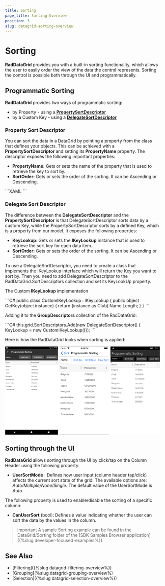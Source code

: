 ```yaml
---
title: Sorting
page_title: Sorting Overview
position: 3
slug: datagrid-sorting-overview
---
```


# Sorting

**RadDataGrid** provides you with a built-in sorting functionality, which allows the user to easily order the view of the data the control represents. Sorting the control is possible both through the UI and programmatically.

## Programmatic Sorting

**RadDataGrid** provides two ways of programmatic sorting:

* by Property - using a [**PropertySortDescriptor**](#property-sort-descriptor)
* by a Custom Key - using a [**DelegateSortDescriptor**](#delegate-sort-descriptor)

### Property Sort Descriptor

You can sort the data in a DataGrid by pointing a property from the class that defines your objects. This can be achieved with a **PropertySortDescriptor** and setting its **PropertyName** property. The descriptor exposes the following important properties:

* **PropertyName:** Gets or sets the name of the property that is used to retrieve the key to sort by.
* **SortOrder:** Gets or sets the order of the sorting. It can be Ascending or Descending.

<snippet id='datagrid-propertysortdescriptor-xaml'/>
```XAML
<grid:RadDataGrid.SortDescriptors>
	<common:PropertySortDescriptor PropertyName="Name"/>
</grid:RadDataGrid.SortDescriptors>
```

### Delegate Sort Descriptor

The difference between the **DelegateSortDescriptor** and the **PropertySortDescriptor** is that DelegateSortDescriptor sorts data by a custom Key, while the PropertySortDescriptor sorts by a defined Key, which is a property from our model. It exposes the following properties:

* **KeyLookup**: Gets or sets the **IKeyLookup** instance that is used to retrieve the sort key for each data item.
* **SortOrder:** Gets or sets the order of the sorting. It can be Ascending or Descending.

To use a DelegateSortDescriptor, you need to create a class that implements the IKeyLookup interface which will return the Key you want to sort by. Then you need to add DelegateSortDescriptor to the RadDataGrid.SortDescriptors collection and set its KeyLookUp property.

The Custom **IKeyLookup** implementation

<snippet id='datagrid-delegatesortdescriptor-ikeylookup'/>
```C#	
public class CustomIKeyLookup : IKeyLookup
{
	public object GetKey(object instance)
	{
		return (instance as Club).Name.Length;
	}
}
```

Adding it to the **GroupDescriptors** collection of the RadDataGrid:

<snippet id='datagrid-delegatesortdescriptor-csharp'/>
```C#
this.grid.SortDescriptors.Add(new DelegateSortDescriptor() { KeyLookup = new CustomIKeyLookup()});
```

Here is how the RadDataGrid looks when sorting is applied:

![](../images/datagrid_sorting.png)

## Sorting through the UI

**RadDataGrid** allows sorting through the UI by click/tap on the Column Header using the following property:

* **UserSortMode** : Defines how user input (column header tap/click) affects the current sort state of the grid. The available options are: *Auto/Multiple/None/Single*. The default value of the UserSortMode is *Auto*.

The following property is used to enable/disable the sorting of a specific column:

* **CanUserSort** (bool): Defines a value indicating whether the user can sort the data by the values in the column.

>important A sample Sorting example can be found in the DataGrid/Sorting folder of the [SDK Samples Browser application]({%slug developer-focused-examples%}).

## See Also

- [Filtering]({%slug datagrid-filtering-overview%})
- [Grouping](%slug datagrid-grouping-overview%)
- [Selection]({%slug datagrid-selection-overview%})